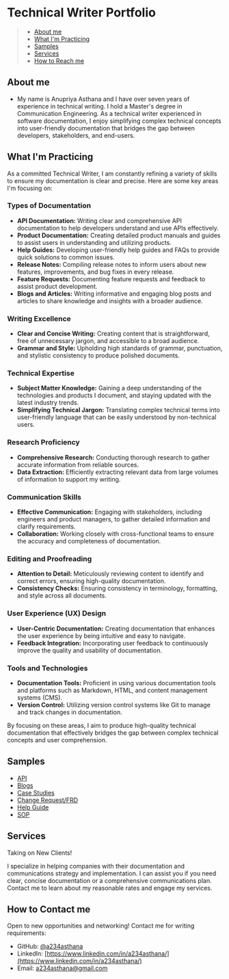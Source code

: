 # Technical Writer Portfolio
> - [About me](https://a234asthana.github.io/Portfolio/#:~:text=Technical%20Writer%20Portfolio-,About%20Me,-My%20name%20is)
> - [What I'm Practicing](https://a234asthana.github.io/Portfolio/#:~:text=and%20end%2Dusers.-,What%20I%E2%80%99m%20Practicing,-As%20a%20committed)
> - [Samples](https://a234asthana.github.io/Portfolio/#:~:text=and%20user%20comprehension.-,Samples,-API)
> - [Services](https://a234asthana.github.io/Portfolio/#:~:text=SOP-,Services,-Taking%20on%20New)
> - [How to Reach me](https://a234asthana.github.io/Portfolio/#:~:text=SOP-,How%20to%20reach%20me,-Open%20to%20new)

## About me

- My name is Anupriya Asthana and I have over seven years of experience in technical writing. I hold a Master's degree in Communication Engineering. As a technical writer experienced in software documentation, I enjoy simplifying complex technical concepts into user-friendly documentation that bridges the gap between developers, stakeholders, and end-users.

## What I'm Practicing

As a committed Technical Writer, I am constantly refining a variety of skills to ensure my documentation is clear and precise. Here are some key areas I'm focusing on:

### Types of Documentation
- **API Documentation:** Writing clear and comprehensive API documentation to help developers understand and use APIs effectively.
- **Product Documentation:** Creating detailed product manuals and guides to assist users in understanding and utilizing products.
- **Help Guides:** Developing user-friendly help guides and FAQs to provide quick solutions to common issues.
- **Release Notes:** Compiling release notes to inform users about new features, improvements, and bug fixes in every release.
- **Feature Requests:** Documenting feature requests and feedback to assist product development.
- **Blogs and Articles:** Writing informative and engaging blog posts and articles to share knowledge and insights with a broader audience.

### Writing Excellence
- **Clear and Concise Writing:** Creating content that is straightforward, free of unnecessary jargon, and accessible to a broad audience.
- **Grammar and Style:** Upholding high standards of grammar, punctuation, and stylistic consistency to produce polished documents.

### Technical Expertise
- **Subject Matter Knowledge:** Gaining a deep understanding of the technologies and products I document, and staying updated with the latest industry trends.
- **Simplifying Technical Jargon:** Translating complex technical terms into user-friendly language that can be easily understood by non-technical users.

### Research Proficiency
- **Comprehensive Research:** Conducting thorough research to gather accurate information from reliable sources.
- **Data Extraction:** Efficiently extracting relevant data from large volumes of information to support my writing.

### Communication Skills
- **Effective Communication:** Engaging with stakeholders, including engineers and product managers, to gather detailed information and clarify requirements.
- **Collaboration:** Working closely with cross-functional teams to ensure the accuracy and completeness of documentation.

### Editing and Proofreading
- **Attention to Detail:** Meticulously reviewing content to identify and correct errors, ensuring high-quality documentation.
- **Consistency Checks:** Ensuring consistency in terminology, formatting, and style across all documents.

### User Experience (UX) Design
- **User-Centric Documentation:** Creating documentation that enhances the user experience by being intuitive and easy to navigate.
- **Feedback Integration:** Incorporating user feedback to continuously improve the quality and usability of documentation.

### Tools and Technologies
- **Documentation Tools:** Proficient in using various documentation tools and platforms such as Markdown, HTML, and content management systems (CMS).
- **Version Control:** Utilizing version control systems like Git to manage and track changes in documentation.

By focusing on these areas, I aim to produce high-quality technical documentation that effectively bridges the gap between complex technical concepts and user comprehension.

## Samples
- [API](https://a234asthana.github.io/Portfolio/API/SWAPI_APIDocumentation.pdf)
- [Blogs](https://a234asthana.github.io/Portfolio/Blogs/Links.html)
- [Case Studies](https://a234asthana.github.io/Portfolio/Case%20Studies/forguncycasestudy.html)
- [Change Request/FRD](https://a234asthana.github.io/Portfolio/Change%20Request/sampleChangeRequest.html)
- [Help Guide](https://a234asthana.github.io/Portfolio/Help%20Guide/Manual_Help%20Guide%20Documentation%20Process%20using%20markdown.html)
- [SOP](https://a234asthana.github.io/Portfolio/SOP/Database%20Backup%20SOP.pdf)

## Services
Taking on New Clients!

I specialize in helping companies with their documentation and communications strategy and implementation. I can assist you if you need clear, concise documentation or a comprehensive communications plan. 
Contact me to learn about my reasonable rates and engage my services.

## How to Contact me
Open to new opportunities and networking! Contact me for writing requirements:
- GitHub: [@a234asthana](https://github.com/a234asthana)
- LinkedIn: [https://www.linkedin.com/in/a234asthana/](https://www.linkedin.com/in/a234asthana/)
- Email: a234asthana@gmail.com
